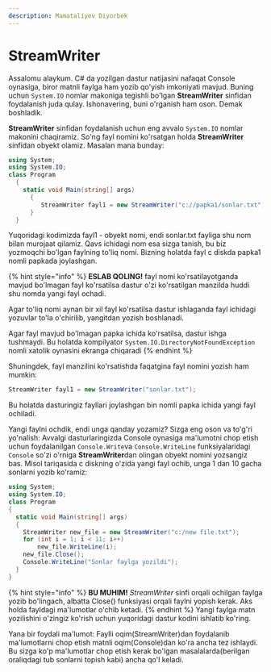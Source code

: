 ```yaml
---
description: Mamataliyev Diyorbek
---
```


# StreamWriter

Assalomu alaykum. C# da yozilgan dastur natijasini nafaqat Console oynasiga, biror matnli faylga ham yozib qo'yish imkoniyati mavjud. Buning uchun `System.IO` nomlar makoniga tegishli bo'lgan **StreamWriter** sinfidan foydalanish juda qulay. Ishonavering, buni o'rganish ham oson. Demak boshladik.

**StreamWriter** sinfidan foydalanish uchun eng avvalo `System.IO` nomlar makonini chaqiramiz. So'ng fayl nomini ko'rsatgan holda **StreamWriter** sinfidan obyekt olamiz. Masalan mana bunday:

```csharp
using System;
using System.IO;
class Program
  {
    static void Main(string[] args)
      {
         StreamWriter fayl1 = new StreamWriter("c://papka1/sonlar.txt");
      }
  }
```
Yuqoridagi kodimizda fayl1 - obyekt nomi, endi sonlar.txt fayliga shu nom bilan murojaat qilamiz. Qavs ichidagi nom esa sizga tanish, bu biz yozmoqchi bo'lgan faylning to'liq nomi. Bizning holatda fayl c diskda papka1 nomli papkada joylashgan.

{% hint style="info" %}
**ESLAB QOLING!** fayl nomi ko'rsatilayotganda mavjud bo'lmagan fayl ko'rsatilsa dastur o'zi ko'rsatilgan manzilda huddi shu nomda yangi fayl ochadi. 

Agar to'liq nomi aynan bir xil fayl ko'rsatilsa dastur ishlaganda fayl ichidagi yozuvlar to'la o'chirilib, yangitdan yozish boshlanadi. 

Agar fayl mavjud bo'lmagan papka ichida ko'rsatilsa, dastur ishga tushmaydi. Bu holatda kompilyator `System.IO.DirectoryNotFoundException` nomli xatolik oynasini ekranga chiqaradi
{% endhint %}

Shuningdek, fayl manzilini ko'rsatishda faqatgina fayl nomini yozish ham mumkin:
```csharp
StreamWriter fayl1 = new StreamWriter("sonlar.txt");
```
Bu holatda dasturingiz fayllari joylashgan bin nomli papka ichida yangi fayl ochiladi.

Yangi faylni ochdik, endi unga qanday yozamiz?
Sizga eng oson va to'g'ri yo'nalish: Avvalgi dasturlaringizda Console oynasiga ma'lumotni chop etish uchun foydalanilgan  `Console.Write`va `Console.WriteLine` funksiyalaridagi `Console` so'zi o'rniga **StreamWriter**dan olingan obyekt nomini yozsangiz bas. Misol tariqasida c diskning o'zida yangi fayl ochib, unga 1 dan 10 gacha sonlarni yozib ko'ramiz: 
```csharp
using System;
using System.IO;
class Program
{
  static void Main(string[] args)
  {
    StreamWriter new_file = new StreamWriter("c:/new file.txt");
    for (int i = 1; i < 11; i++)
        new_file.WriteLine(i);
    new_file.Close();
    Console.WriteLine("Sonlar faylga yozildi");
  }
}
```
{% hint style="info" %}
**BU MUHIM!** *StreamWriter* sinfi orqali ochilgan faylga yozib bo'lingach, albatta Close() funksiyasi orqali faylni yopish kerak. Aks holda fayldagi ma'lumotlar o'chib ketadi.
{% endhint %}
Yangi faylga matn yozilishini o'zingiz ko'rish uchun yuqoridagi dastur kodini ishlatib ko'ring.

Yana bir foydali ma'lumot: Faylli oqim(StreamWriter)dan foydalanib ma'lumotlarni chop etish matnli oqim(Console)dan ko'ra ancha tez ishlaydi. Bu sizga ko'p ma'lumotlar chop etish kerak bo'lgan masalalarda(berilgan oraliqdagi tub sonlarni topish kabi) ancha qo'l keladi.

